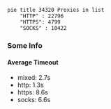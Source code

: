 
```mermaid
pie title 34320 Proxies in list
    "HTTP" : 22796
    "HTTPS": 4799
    "SOCKS" : 10422
```

### Some Info
#### Average Timeout

- mixed: 2.7s
- http: 1.3s
- https: 8.6s
- socks: 6.6s